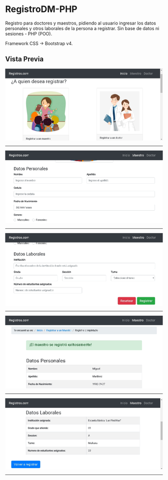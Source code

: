 # RegistroDM-PHP

Registro para doctores y maestros, pidiendo al usuario ingresar los datos personales y otros laborales de la persona a registrar.
Sin base de datos ni sesiones - PHP (POO).

Framework CSS -> Bootstrap v4.

## Vista Previa

![screenshot1](https://raw.githubusercontent.com/BrayanDVelasquez/registroDM-PHP/master/img/screenshots/1.jpg) <hr>
![screenshot2](https://raw.githubusercontent.com/BrayanDVelasquez/registroDM-PHP/master/img/screenshots/2.jpg) <hr>
![screenshot3](https://raw.githubusercontent.com/BrayanDVelasquez/registroDM-PHP/master/img/screenshots/3.jpg) <hr>
![screenshot4](https://raw.githubusercontent.com/BrayanDVelasquez/registroDM-PHP/master/img/screenshots/4.jpg) <hr>
![screenshot5](https://raw.githubusercontent.com/BrayanDVelasquez/registroDM-PHP/master/img/screenshots/5.jpg) <hr>
